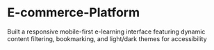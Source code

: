 # E-commerce-Platform
Built a responsive mobile-first e-learning interface featuring dynamic content filtering, bookmarking, and light/dark themes for accessibility
